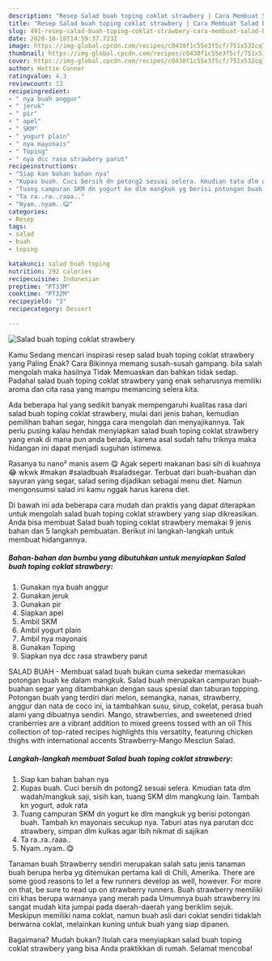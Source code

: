 ```yaml
---
description: "Resep Salad buah toping coklat strawbery | Cara Membuat Salad buah toping coklat strawbery Yang Sedap"
title: "Resep Salad buah toping coklat strawbery | Cara Membuat Salad buah toping coklat strawbery Yang Sedap"
slug: 491-resep-salad-buah-toping-coklat-strawbery-cara-membuat-salad-buah-toping-coklat-strawbery-yang-sedap
date: 2020-10-18T14:59:37.723Z
image: https://img-global.cpcdn.com/recipes/c0430f1c55e3f5cf/751x532cq70/salad-buah-toping-coklat-strawbery-foto-resep-utama.jpg
thumbnail: https://img-global.cpcdn.com/recipes/c0430f1c55e3f5cf/751x532cq70/salad-buah-toping-coklat-strawbery-foto-resep-utama.jpg
cover: https://img-global.cpcdn.com/recipes/c0430f1c55e3f5cf/751x532cq70/salad-buah-toping-coklat-strawbery-foto-resep-utama.jpg
author: Hettie Conner
ratingvalue: 4.3
reviewcount: 13
recipeingredient:
- " nya buah anggur"
- " jeruk"
- " pir"
- " apel"
- " SKM"
- " yogurt plain"
- " nya mayonais"
- " Toping"
- " nya dcc rasa strawbery parut"
recipeinstructions:
- "Siap kan bahan bahan nya"
- "Kupas buah. Cuci bersih dn potong2 sesuai selera. Kmudian tata dlm wadah/mangkuk saji, sisih kan, tuang SKM dlm mangkung lain. Tambah kn yogurt, aduk rata"
- "Tuang campuran SKM dn yogurt ke dlm mangkuk yg berisi potongan buah. Tambah kn mayonais secukup nya. Taburi atas nya parutan dcc strawbery, simpan dlm kulkas agar lbih nikmat di sajikan"
- "Ta ra..ra..raaa.."
- "Nyam..nyam..😋"
categories:
- Resep
tags:
- salad
- buah
- toping

katakunci: salad buah toping 
nutrition: 292 calories
recipecuisine: Indonesian
preptime: "PT33M"
cooktime: "PT32M"
recipeyield: "3"
recipecategory: Dessert

---
```



![Salad buah toping coklat strawbery](https://img-global.cpcdn.com/recipes/c0430f1c55e3f5cf/751x532cq70/salad-buah-toping-coklat-strawbery-foto-resep-utama.jpg)

Kamu Sedang mencari inspirasi resep salad buah toping coklat strawbery yang Paling Enak? Cara Bikinnya memang susah-susah gampang. bila salah mengolah maka hasilnya Tidak Memuaskan dan bahkan tidak sedap. Padahal salad buah toping coklat strawbery yang enak seharusnya memiliki aroma dan cita rasa yang mampu memancing selera kita.

Ada beberapa hal yang sedikit banyak mempengaruhi kualitas rasa dari salad buah toping coklat strawbery, mulai dari jenis bahan, kemudian pemilihan bahan segar, hingga cara mengolah dan menyajikannya. Tak perlu pusing kalau hendak menyiapkan salad buah toping coklat strawbery yang enak di mana pun anda berada, karena asal sudah tahu triknya maka hidangan ini dapat menjadi suguhan istimewa.

Rasanya tu nano² manis asem 😋 Agak seperti makanan basi sih di kuahnya 😂 wkwk #makan #saladbuah #saladsegar. Terbuat dari buah-buahan dan sayuran yang segar, salad sering dijadikan sebagai menu diet. Namun mengonsumsi salad ini kamu nggak harus karena diet.


Di bawah ini ada beberapa cara mudah dan praktis yang dapat diterapkan untuk mengolah salad buah toping coklat strawbery yang siap dikreasikan. Anda bisa membuat Salad buah toping coklat strawbery memakai 9 jenis bahan dan 5 langkah pembuatan. Berikut ini langkah-langkah untuk membuat hidangannya.

<!--inarticleads1-->

##### Bahan-bahan dan bumbu yang dibutuhkan untuk menyiapkan Salad buah toping coklat strawbery:

1. Gunakan  nya buah anggur
1. Gunakan  jeruk
1. Gunakan  pir
1. Siapkan  apel
1. Ambil  SKM
1. Ambil  yogurt plain
1. Ambil  nya mayonais
1. Gunakan  Toping
1. Siapkan  nya dcc rasa strawbery parut


SALAD BUAH - Membuat salad buah bukan cuma sekedar memasukan potongan buah ke dalam mangkuk. Salad buah merupakan campuran buah-buahan segar yang ditambahkan dengan saus spesial dan taburan topping. Potongan buah yang terdiri dari melon, semangka, nanas, strawberry, anggur dan nata de coco ini, ia tambahkan susu, sirup, cokelat, perasa buah alami yang dibuatnya sendiri. Mango, strawberries, and sweetened dried cranberries are a vibrant addition to mixed greens tossed with an oil This collection of top-rated recipes highlights this versatilty, featuring chicken thighs with international accents Strawberry-Mango Mesclun Salad. 

<!--inarticleads2-->

##### Langkah-langkah membuat Salad buah toping coklat strawbery:

1. Siap kan bahan bahan nya
1. Kupas buah. Cuci bersih dn potong2 sesuai selera. Kmudian tata dlm wadah/mangkuk saji, sisih kan, tuang SKM dlm mangkung lain. Tambah kn yogurt, aduk rata
1. Tuang campuran SKM dn yogurt ke dlm mangkuk yg berisi potongan buah. Tambah kn mayonais secukup nya. Taburi atas nya parutan dcc strawbery, simpan dlm kulkas agar lbih nikmat di sajikan
1. Ta ra..ra..raaa..
1. Nyam..nyam..😋


Tanaman buah Strawberry sendiri merupakan salah satu jenis tanaman buah berupa herba yg ditemukan pertama kali di Chili, Amerika. There are some good reasons to let a few runners develop as well, however. For more on that, be sure to read up on strawberry runners. Buah strawberry memiliki ciri khas berupa warnanya yang merah pada Umumnya buah strawberry ini sangat mudah kita jumpai pada daerah-daerah yang beriklim sejuk. Meskipun memiliki nama coklat, namun buah asli dari coklat sendiri tidaklah berwarna coklat, melainkan kuning untuk buah yang siap dipanen. 

Bagaimana? Mudah bukan? Itulah cara menyiapkan salad buah toping coklat strawbery yang bisa Anda praktikkan di rumah. Selamat mencoba!

